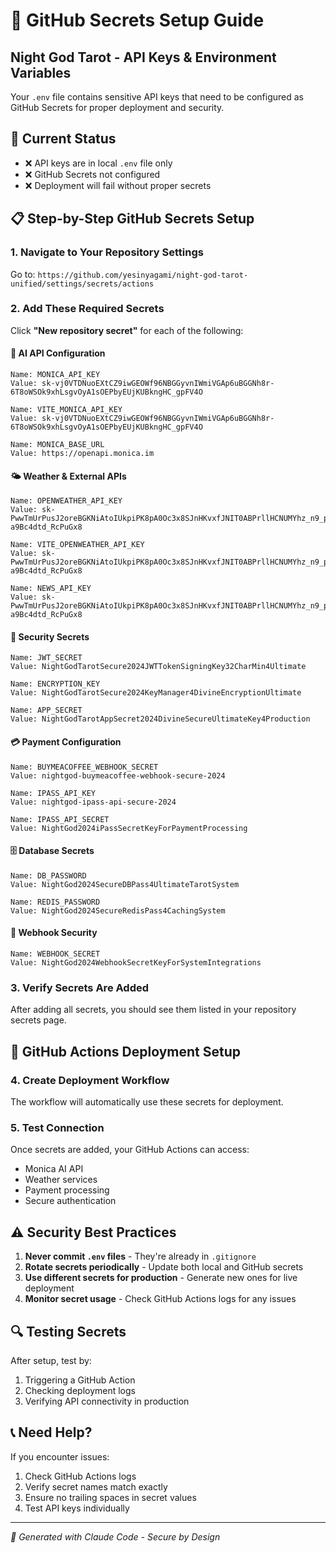 # 🔐 GitHub Secrets Setup Guide
## Night God Tarot - API Keys & Environment Variables

Your `.env` file contains sensitive API keys that need to be configured as GitHub Secrets for proper deployment and security.

## 🚨 Current Status
- ❌ API keys are in local `.env` file only
- ❌ GitHub Secrets not configured
- ❌ Deployment will fail without proper secrets

## 📋 Step-by-Step GitHub Secrets Setup

### 1. Navigate to Your Repository Settings
Go to: `https://github.com/yesinyagami/night-god-tarot-unified/settings/secrets/actions`

### 2. Add These Required Secrets

Click **"New repository secret"** for each of the following:

#### 🤖 AI API Configuration
```
Name: MONICA_API_KEY
Value: sk-vj0VTDNuoEXtCZ9iwGEOWf96NBGGyvnIWmiVGAp6uBGGNh8r-6T8oWSOk9xhLsgvOyA1sOEPbyEUjKUBkngHC_gpFV4O
```

```
Name: VITE_MONICA_API_KEY  
Value: sk-vj0VTDNuoEXtCZ9iwGEOWf96NBGGyvnIWmiVGAp6uBGGNh8r-6T8oWSOk9xhLsgvOyA1sOEPbyEUjKUBkngHC_gpFV4O
```

```
Name: MONICA_BASE_URL
Value: https://openapi.monica.im
```

#### 🌤️ Weather & External APIs
```
Name: OPENWEATHER_API_KEY
Value: sk-PwwTmUrPusJ2oreBGKNiAtoIUkpiPK8pA0Oc3x8SJnHKvxfJNIT0ABPrllHCNUMYhz_n9_pyoE1-a9Bc4dtd_RcPuGx8
```

```
Name: VITE_OPENWEATHER_API_KEY
Value: sk-PwwTmUrPusJ2oreBGKNiAtoIUkpiPK8pA0Oc3x8SJnHKvxfJNIT0ABPrllHCNUMYhz_n9_pyoE1-a9Bc4dtd_RcPuGx8
```

```
Name: NEWS_API_KEY
Value: sk-PwwTmUrPusJ2oreBGKNiAtoIUkpiPK8pA0Oc3x8SJnHKvxfJNIT0ABPrllHCNUMYhz_n9_pyoE1-a9Bc4dtd_RcPuGx8
```

#### 🔐 Security Secrets
```
Name: JWT_SECRET
Value: NightGodTarotSecure2024JWTTokenSigningKey32CharMin4Ultimate
```

```
Name: ENCRYPTION_KEY
Value: NightGodTarotSecure2024KeyManager4DivineEncryptionUltimate
```

```
Name: APP_SECRET
Value: NightGodTarotAppSecret2024DivineSecureUltimateKey4Production
```

#### 💳 Payment Configuration
```
Name: BUYMEACOFFEE_WEBHOOK_SECRET
Value: nightgod-buymeacoffee-webhook-secure-2024
```

```
Name: IPASS_API_KEY
Value: nightgod-ipass-api-secure-2024
```

```
Name: IPASS_API_SECRET
Value: NightGod2024iPassSecretKeyForPaymentProcessing
```

#### 🗄️ Database Secrets
```
Name: DB_PASSWORD
Value: NightGod2024SecureDBPass4UltimateTarotSystem
```

```
Name: REDIS_PASSWORD
Value: NightGod2024SecureRedisPass4CachingSystem
```

#### 🔗 Webhook Security
```
Name: WEBHOOK_SECRET
Value: NightGod2024WebhookSecretKeyForSystemIntegrations
```

### 3. Verify Secrets Are Added
After adding all secrets, you should see them listed in your repository secrets page.

## 🚀 GitHub Actions Deployment Setup

### 4. Create Deployment Workflow
The workflow will automatically use these secrets for deployment.

### 5. Test Connection
Once secrets are added, your GitHub Actions can access:
- Monica AI API
- Weather services
- Payment processing
- Secure authentication

## ⚠️ Security Best Practices

1. **Never commit `.env` files** - They're already in `.gitignore`
2. **Rotate secrets periodically** - Update both local and GitHub secrets
3. **Use different secrets for production** - Generate new ones for live deployment
4. **Monitor secret usage** - Check GitHub Actions logs for any issues

## 🔍 Testing Secrets

After setup, test by:
1. Triggering a GitHub Action
2. Checking deployment logs
3. Verifying API connectivity in production

## 📞 Need Help?

If you encounter issues:
1. Check GitHub Actions logs
2. Verify secret names match exactly
3. Ensure no trailing spaces in secret values
4. Test API keys individually

---
*🌟 Generated with Claude Code - Secure by Design*